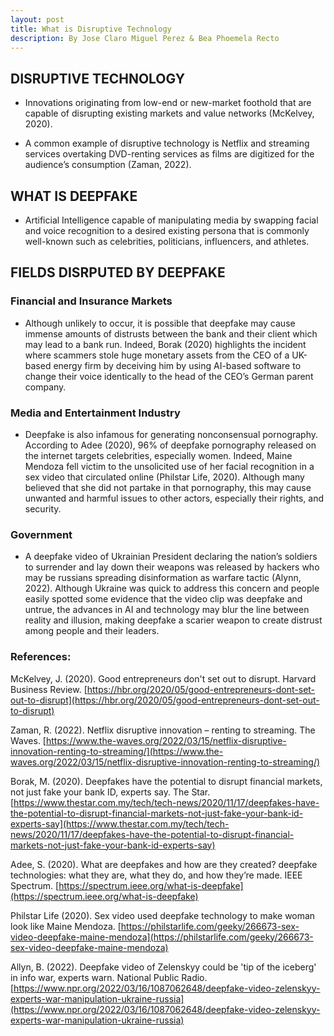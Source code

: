 ```yaml
---
layout: post 
title: What is Disruptive Technology
description: By Jose Claro Miguel Perez & Bea Phoemela Recto
---
```


## DISRUPTIVE TECHNOLOGY

- Innovations originating from low-end or new-market foothold that are capable of disrupting existing markets and value networks (McKelvey, 2020).
  
- A common example of disruptive technology is Netflix and streaming services overtaking DVD-renting services as films are digitized for the audience’s consumption (Zaman, 2022).
  
## WHAT IS DEEPFAKE

- Artificial Intelligence capable of manipulating media by swapping facial and voice recognition to a desired existing persona that is commonly well-known such as celebrities, politicians, influencers, and athletes.
  
## FIELDS DISRPUTED BY DEEPFAKE

### Financial and Insurance Markets
      
- Although unlikely to occur, it is possible that deepfake may cause immense amounts of distrusts between the bank and their client which may lead to a bank run. Indeed, Borak (2020) highlights the incident where scammers stole huge monetary assets from the CEO of a UK-based energy firm by deceiving him by using AI-based software to change their voice identically to the head of the CEO’s German parent company.
            
### Media and Entertainment Industry
    
- Deepfake is also infamous for generating nonconsensual pornography. According to Adee (2020), 96% of deepfake pornography released on the internet targets celebrities, especially women. Indeed, Maine Mendoza fell victim to the unsolicited use of her facial recognition in a sex video that circulated online (Philstar Life, 2020). Although many believed that she did not partake in that pornography, this may cause unwanted and harmful issues to other actors, especially their rights, and security.
     
### Government

- A deepfake video of Ukrainian President declaring the nation’s soldiers to surrender and lay down their weapons was released by hackers who may be russians spreading disinformation as warfare tactic (Alynn, 2022). Although Ukraine was quick to address this concern and people easily spotted some evidence that the video clip was deepfake and untrue, the advances in AI and technology may blur the line between reality and illusion, making deepfake a scarier weapon to create distrust among people and their leaders.
         
         
         
         
### References:
         
McKelvey, J. (2020). Good entrepreneurs don't set out to disrupt. Harvard Business Review. [https://hbr.org/2020/05/good-entrepreneurs-dont-set-out-to-disrupt](https://hbr.org/2020/05/good-entrepreneurs-dont-set-out-to-disrupt)

Zaman, R. (2022). Netflix disruptive innovation – renting to streaming. The Waves. [https://www.the-waves.org/2022/03/15/netflix-disruptive-innovation-renting-to-streaming/](https://www.the-waves.org/2022/03/15/netflix-disruptive-innovation-renting-to-streaming/)

Borak, M. (2020). Deepfakes have the potential to disrupt financial markets, not just fake your bank ID, experts say. The Star. [https://www.thestar.com.my/tech/tech-news/2020/11/17/deepfakes-have-the-potential-to-disrupt-financial-markets-not-just-fake-your-bank-id-experts-say](https://www.thestar.com.my/tech/tech-news/2020/11/17/deepfakes-have-the-potential-to-disrupt-financial-markets-not-just-fake-your-bank-id-experts-say)

Adee, S. (2020). What are deepfakes and how are they created? deepfake technologies: what they are, what they do, and how they’re made. IEEE Spectrum. [https://spectrum.ieee.org/what-is-deepfake](https://spectrum.ieee.org/what-is-deepfake)

Philstar Life (2020). Sex video used deepfake technology to make woman look like Maine Mendoza. [https://philstarlife.com/geeky/266673-sex-video-deepfake-maine-mendoza](https://philstarlife.com/geeky/266673-sex-video-deepfake-maine-mendoza)
         
Allyn, B. (2022). Deepfake video of Zelenskyy could be 'tip of the iceberg' in info war, experts warn. National Public Radio. [https://www.npr.org/2022/03/16/1087062648/deepfake-video-zelenskyy-experts-war-manipulation-ukraine-russia](https://www.npr.org/2022/03/16/1087062648/deepfake-video-zelenskyy-experts-war-manipulation-ukraine-russia)
